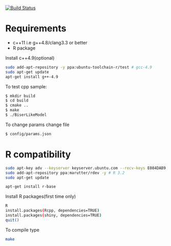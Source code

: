 [![Build Status](https://travis-ci.org/linas-p/Biser.svg?branch=master)](https://travis-ci.org/linas-p/Biser)

Requirements
====

 * c++11 i.e g++4.8/clang3.3 or better
 * R package

Install c++4.9(optional)
```sh
sudo add-apt-repository -y ppa:ubuntu-toolchain-r/test # gcc-4.9
sudo apt-get update
apt-get install g++-4.9

```
To test cpp sample:

```sh
$ mkdir build
$ cd build
$ cmake ..
$ make
$ ./BiserLikeModel

```

To change params change file
```sh
$ config/params.json
```

R compatibility
====

```sh
sudo apt-key adv --keyserver keyserver.ubuntu.com --recv-keys E084DAB9
sudo add-apt-repository ppa:marutter/rdev -y # R 3.2
sudo apt-get update

apt-get install r-base
```

Install R packages(first time only)
```sh
R
install.packages(Rcpp, dependencies=TRUE)
install.packages(shiny, dependencies=TRUE)
quit()
```

To compile type
```sh
make
```



